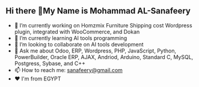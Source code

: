 ## Hi there 👋My Name is Mohammad AL-Sanafeery

- 🔭 I’m currently working on Homzmix Furniture Shipping cost Wordpress plugin, integrated with WooCommerce, and Dokan
- 🌱 I’m currently learning AI tools programming
- 👯 I’m looking to collaborate on AI tools development
- 💬 Ask me about Odoo, ERP, Wordpress, PHP, JavaScript, Python, PowerBuilder, Oracle ERP, AJAX, Andriod, Arduino, Standard C, MySQL, Postgress, Sybase, and C++
- 📫 How to reach me: sanafeery@gmail.com
- ❤️ I'm from EGYPT

